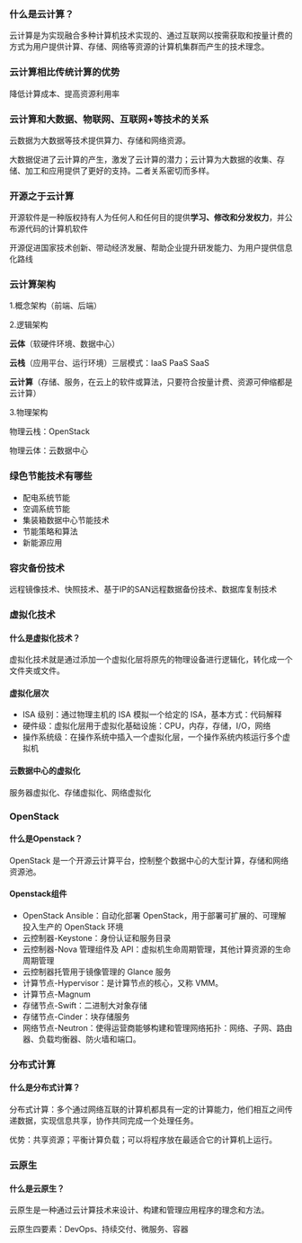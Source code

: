 ### 什么是云计算？

云计算是为实现融合多种计算机技术实现的、通过互联网以按需获取和按量计费的方式为用户提供计算、存储、网络等资源的计算机集群而产生的技术理念。

### 云计算相比传统计算的优势

降低计算成本、提高资源利用率

### 云计算和大数据、物联网、互联网+等技术的关系

云数据为大数据等技术提供算力、存储和网络资源。

大数据促进了云计算的产生，激发了云计算的潜力；云计算为大数据的收集、存储、加工和应用提供了更好的支持。二者关系密切而多样。

### 开源之于云计算

开源软件是一种版权持有人为任何人和任何目的提供**学习、修改和分发权力**，并公布源代码的计算机软件

开源促进国家技术创新、带动经济发展、帮助企业提升研发能力、为用户提供信息化路线

### 云计算架构

1.概念架构（前端、后端）

2.逻辑架构

**云体**（软硬件环境、数据中心）

**云栈**（应用平台、运行环境）三层模式：IaaS PaaS SaaS

**云计算**（存储、服务，在云上的软件或算法，只要符合按量计费、资源可伸缩都是云计算）

3.物理架构

物理云栈：OpenStack

物理云体：云数据中心

### 绿色节能技术有哪些

- 配电系统节能
- 空调系统节能
- 集装箱数据中心节能技术
- 节能策略和算法
- 新能源应用

### 容灾备份技术

远程镜像技术、快照技术、基于IP的SAN远程数据备份技术、数据库复制技术

### 虚拟化技术

#### 什么是虚拟化技术？

虚拟化技术就是通过添加一个虚拟化层将原先的物理设备进行逻辑化，转化成一个文件夹或文件。

#### 虚拟化层次

- ISA 级别：通过物理主机的 ISA 模拟一个给定的 ISA，基本方式：代码解释
- 硬件级：虚拟化层用于虚拟化基础设施：CPU，内存，存储，I/O，网络
- 操作系统级：在操作系统中插入一个虚拟化层，一个操作系统内核运行多个虚拟机

#### 云数据中心的虚拟化

服务器虚拟化、存储虚拟化、网络虚拟化

### OpenStack

#### 什么是Openstack？

OpenStack 是一个开源云计算平台，控制整个数据中心的大型计算，存储和网络资源池。

#### Openstack组件

- OpenStack Ansible：自动化部署 OpenStack，用于部署可扩展的、可理解投入生产的 OpenStack 环境
- 云控制器-Keystone：身份认证和服务目录
- 云控制器-Nova 管理组件及 API：虚拟机生命周期管理，其他计算资源的生命周期管理
- 云控制器托管用于镜像管理的 Glance 服务
- 计算节点-Hypervisor：是计算节点的核心，又称 VMM。
- 计算节点-Magnum
- 存储节点-Swift：二进制大对象存储
- 存储节点-Cinder：块存储服务
- 网络节点-Neutron：使得运营商能够构建和管理网络拓扑：网络、子网、路由器、负载均衡器、防火墙和端口。

### 分布式计算

#### 什么是分布式计算？

分布式计算：多个通过网络互联的计算机都具有一定的计算能力，他们相互之间传递数据，实现信息共享，协作共同完成一个处理任务。

优势：共享资源；平衡计算负载；可以将程序放在最适合它的计算机上运行。

### 云原生

#### 什么是云原生？

云原生是一种通过云计算技术来设计、构建和管理应用程序的理念和方法。

云原生四要素：DevOps、持续交付、微服务、容器